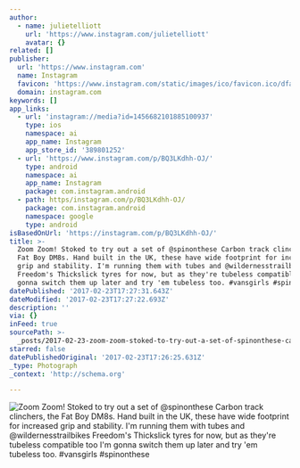 ```yaml
---
author:
  - name: julietelliott
    url: 'https://www.instagram.com/julietelliott'
    avatar: {}
related: []
publisher:
  url: 'https://www.instagram.com'
  name: Instagram
  favicon: 'https://www.instagram.com/static/images/ico/favicon.ico/dfa85bb1fd63.ico'
  domain: instagram.com
keywords: []
app_links:
  - url: 'instagram://media?id=1456682101885100937'
    type: ios
    namespace: ai
    app_name: Instagram
    app_store_id: '389801252'
  - url: 'https://www.instagram.com/p/BQ3LKdhh-OJ/'
    type: android
    namespace: ai
    app_name: Instagram
    package: com.instagram.android
  - path: https/instagram.com/p/BQ3LKdhh-OJ/
    package: com.instagram.android
    namespace: google
    type: android
isBasedOnUrl: 'https://instagram.com/p/BQ3LKdhh-OJ/'
title: >-
  Zoom Zoom! Stoked to try out a set of @spinonthese Carbon track clinchers, the
  Fat Boy DM8s. Hand built in the UK, these have wide footprint for increased
  grip and stability. I'm running them with tubes and @wildernesstrailbikes
  Freedom's Thickslick tyres for now, but as they're tubeless compatible too I'm
  gonna switch them up later and try 'em tubeless too. #vansgirls #spinonthese
datePublished: '2017-02-23T17:27:31.643Z'
dateModified: '2017-02-23T17:27:22.693Z'
description: ''
via: {}
inFeed: true
sourcePath: >-
  _posts/2017-02-23-zoom-zoom-stoked-to-try-out-a-set-of-spinonthese-carbon-tr.md
starred: false
datePublishedOriginal: '2017-02-23T17:26:25.631Z'
_type: Photograph
_context: 'http://schema.org'

---
```

![Zoom Zoom! Stoked to try out a set of @spinonthese Carbon track clinchers, the Fat Boy DM8s. Hand built in the UK, these have wide footprint for increased grip and stability. I'm running them with tubes and @wildernesstrailbikes Freedom's Thickslick tyres for now, but as they're tubeless compatible too I'm gonna switch them up later and try 'em tubeless too. #vansgirls #spinonthese](https://scontent.cdninstagram.com/t51.2885-15/s640x640/sh0.08/e35/16788489_1856085414648193_7444260664316526592_n.jpg)